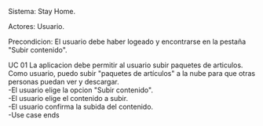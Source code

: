   
Sistema: Stay Home.

Actores: Usuario.

Precondicion: El usuario debe haber logeado y encontrarse en la pestaña "Subir contenido".

UC 01 La aplicacion debe permitir al usuario subir paquetes de articulos.<br/> 
Como usuario, puedo subir "paquetes de artículos" a la nube para que otras personas puedan ver y descargar.<br/> 
-El usuario elige la opcion "Subir contenido".<br/>
-El usuario elige el contenido a subir.<br/>
-El usuario confirma la subida del contenido.<br/>
-Use case ends

